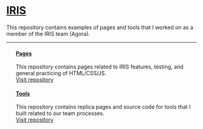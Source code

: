 <h1> <a href="https://dejai.github.io/iris">IRIS</a></h1>
<p> This repository contains examples of pages and tools that I worked on as a member of the IRIS team (Agora).</p>
<hr/>
<div style="margin-left:5%;">
  <h4> <a href="https://github.com/Dejai/iris/tree/master/pages"> Pages </a> </h4>
  <p>This repository contains pages related to IRIS features, testing, and general  practicing of HTML/CSS/JS.<br/><a href="https://github.com/Dejai/iris/tree/master/pages">Visit repository</a></p>
  
  <h4><a href="https://github.com/Dejai/iris/tree/master/tools"> Tools </a></h4>
  <p>This repository contains replica pages and source code for tools that I built related to our team processes.<br/><a href="https://github.com/Dejai/iris/tree/master/tools"> Visit repository </a></p>
<div>
